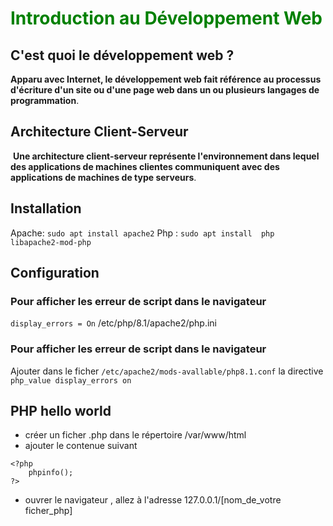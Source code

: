 
# <span style="color:green">Introduction au Développement Web


## C'est quoi le développement web ?

**Apparu avec Internet, le développement web fait référence au processus d'écriture d'un site ou d'une page web dans un ou plusieurs langages de programmation**.


## Architecture Client-Serveur

 **Une architecture client-serveur représente l'environnement dans lequel des applications de machines clientes communiquent avec des applications de machines de type serveurs**.


## Installation

Apache: `sudo apt install apache2`
Php : `sudo apt install  php  libapache2-mod-php`

## Configuration

### Pour afficher les erreur de script dans le navigateur
`display_errors = On`
/etc/php/8.1/apache2/php.ini

### Pour afficher les erreur de script dans le navigateur
Ajouter dans le ficher `/etc/apache2/mods-avallable/php8.1.conf` la directive 
`php_value display_errors on`


## PHP hello world

- créer un ficher .php dans le répertoire /var/www/html
- ajouter le contenue suivant
```
<?php
	phpinfo();
?>
```
- ouvrer le navigateur , allez à l'adresse 127.0.0.1/[nom_de_votre ficher_php]